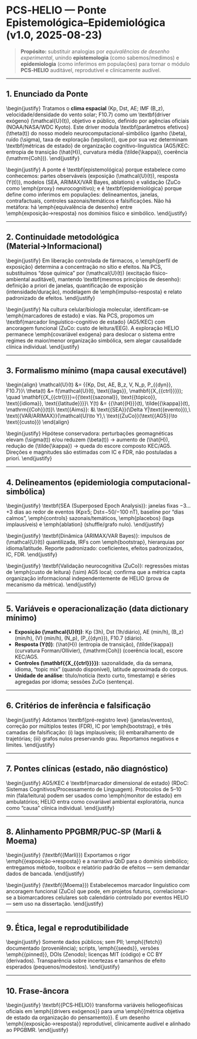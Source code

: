 
# PCS‑HELIO — **Ponte Epistemológica–Epidemiológica** (v1.0, 2025-08-23)

> **Propósito:** substituir analogias por *equivalências de desenho experimental*, unindo **epistemologia** (como sabemos/medimos) e **epidemiologia** (como inferimos em populações) para tornar o módulo **PCS‑HELIO** auditável, reprodutível e clinicamente audível.

---

## 1. Enunciado da Ponte

\begin{justify}
Tratamos o **clima espacial** (Kp, Dst, AE; IMF \(B_z\), velocidade/densidade do vento solar; F10.7) como um \textbf{driver exógeno} \(\mathcal{U}(t)\), objetivo e público, definido por agências oficiais (NOAA/NASA/WDC Kyoto). Este driver modula \textbf{parâmetros efetivos} \(\theta(t)\) do nosso modelo neurocomputacional-simbólico (ganho \(\beta\), ruído \(\sigma\), taxa de exploração \(\epsilon\)), que por sua vez determinam \textbf{métricas de estado} de organização cognitivo-linguística (AG5/KEC: entropia de transição \(\hat{H}\), curvatura média \(\tilde{\kappa}\), coerência \(\mathrm{Coh}\)).
\end{justify}

\begin{justify}
A ponte é \textbf{epistemológica} porque estabelece como conhecemos: partes observáveis (exposição \(\mathcal{U}(t)\), resposta \(Y(t)\)), modelos (SEA, ARIMAX/VAR Bayes, ablations) e validação (ZuCo como \emph{proxy} neurocognitivo); e é \textbf{epidemiológica} porque define como inferimos em populações: delineamentos, janelas, contrafactuais, controles sazonais/temáticos e falsificações. Não há metáfora: há \emph{equivalência de desenho} entre \emph{exposição→resposta} nos domínios físico e simbólico.
\end{justify}

---

## 2. Continuidade metodológica (Material→Informacional)

\begin{justify}
Em liberação controlada de fármacos, o \emph{perfil de exposição} determina a concentração no sítio e efeitos. Na PCS, substituímos “dose química” por \(\mathcal{U}(t)\) (excitação físico-ambiental auditável), mantendo \textbf{mesmos princípios de desenho}: definição a priori de janelas, quantificação de exposição (intensidade/duração), modelagem de \emph{impulso-resposta} e relato padronizado de efeitos.
\end{justify}

\begin{justify}
Na cultura celular/biologia molecular, identificam-se \emph{marcadores de estado} e vias. Na PCS, propomos um \textbf{marcador linguístico-cognitivo de estado} (AG5/KEC) com ancoragem funcional (ZuCo: custo de leitura/EEG). A exploração HELIO permanece \emph{covariável exógena} para deslocar o sistema entre regimes de maior/menor organização simbólica, sem alegar causalidade clínica individual.
\end{justify}

---

## 3. Formalismo mínimo (mapa causal executável)

\begin{align}
\mathcal{U}(t) &= \{{Kp, Dst, AE, B_z, V, N_p, P_{{dyn}}, F10.7}\}\\
\theta(t) &= f(\mathcal{U}(t), \text{{lags}}, \mathbf{{X_{{ctrl}}}}); \quad \mathbf{{X_{{ctrl}}}}=\{{\text{{sazonal}}, \text{{tópico}}, \text{{idioma}}, \text{{latitude}}}\}\\
Y(t) &= \{{\hat{{H}}}(t), \tilde{{\kappa}}(t), \mathrm{{Coh}}(t)\}\\
\text{{Aims}}: &\ \text{{SEA}}(\Delta Y|\text{{evento}}),\ \text{{VAR/ARIMAX}}(\mathcal{U}\to Y),\ \text{{ZuCo}}(\text{{AG5}}\to \text{{custo}})
\end{align}

\begin{justify}
Hipótese conservadora: perturbações geomagnéticas elevam \(\sigma(t)\) e/ou reduzem \(\beta(t)\) → aumento de \(\hat{H}\), redução de \(\tilde{\kappa}\) → queda do escore composto KEC/AG5. Direções e magnitudes são estimadas com IC e FDR, não postuladas a priori.
\end{justify}

---

## 4. Delineamentos (epidemiologia computacional-simbólica)

\begin{justify}
\textbf{SEA (Superposed Epoch Analysis)}: janelas fixas −3…+3 dias ao redor de eventos (Kp≥5; Dst≤−50/−100 nT), baseline por “dias calmos”, \emph{controls} sazonais/temáticos, \emph{placebos} (lags implausíveis) e \emph{ablation} (shuffle/grafo nulo).
\end{justify}

\begin{justify}
\textbf{Dinâmica (ARIMAX/VAR Bayes)}: impulsos de \(\mathcal{U}(t)\) quantilizada, IRFs com \emph{bootstrap}, hierarquias por idioma/latitude. Reporte padronizado: coeficientes, efeitos padronizados, IC, FDR.
\end{justify}

\begin{justify}
\textbf{Validação neurocognitiva (ZuCo)}: regressões mistas de \emph{custo de leitura} \(\sim\) AG5 local; confirma que a métrica capta organização informacional independentemente de HELIO (prova de mecanismo da métrica).
\end{justify}

---

## 5. Variáveis e operacionalização (data dictionary mínimo)

- **Exposição \(\mathcal{U}(t)\)**: Kp (3h), Dst (1h/diário), AE (min/h), \(B_z\) (min/h), \(V\) (min/h), \(N_p\), \(P_{{dyn}}\), F10.7 (diário).
- **Resposta \(Y(t)\)**: \(\hat{H}\) (entropia de transição), \(\tilde{\kappa}\) (curvatura Forman/Ollivier), \(\mathrm{Coh}\) (coerência local), escore KEC/AG5.
- **Controles \(\mathbf{{X_{{ctrl}}}}\)**: sazonalidade, dia da semana, idioma, “topic mix” (quando disponível), latitude aproximada do corpus.
- **Unidade de análise**: título/notícia (texto curto, timestamp) e séries agregadas por idioma; sessões ZuCo (sentença).

---

## 6. Critérios de inferência e falsificação

\begin{justify}
Adotamos \textbf{pré-registro leve} (janelas/eventos), correção por múltiplos testes (FDR), IC por \emph{bootstrap}, e três camadas de falsificação: (i) lags implausíveis; (ii) embaralhamento de trajetórias; (iii) grafos nulos preservando grau. Reportamos negativos e limites.
\end{justify}

---

## 7. Pontes clínicas (estado, não diagnóstico)

\begin{justify}
AG5/KEC é \textbf{marcador dimensional de estado} (RDoC: Sistemas Cognitivos/Processamento de Linguagem). Protocolos de 5–10 min (fala/leitura) podem ser usados como \emph{monitor de estado} em ambulatórios; HELIO entra como covariável ambiental exploratória, nunca como “causa” clínica individual.
\end{justify}

---

## 8. Alinhamento PPGBMR/PUC‑SP (Marli & Moema)

\begin{justify}
(\textbf{{Marli}}) Exportamos o rigor \emph{{exposição→resposta}} e a narrativa QbD para o domínio simbólico; entregamos método, toolbox e relatório padrão de efeitos — sem demandar dados de bancada.
\end{justify}

\begin{justify}
(\textbf{{Moema}}) Estabelecemos marcador linguístico com ancoragem funcional (ZuCo) que pode, em projetos futuros, correlacionar-se a biomarcadores celulares sob calendário controlado por eventos HELIO — sem uso na dissertação.
\end{justify}

---

## 9. Ética, legal e reprodutibilidade

\begin{justify}
Somente dados públicos; sem PII; \emph{{fetch}} documentado (proveniência); scripts, \emph{{seeds}}, versões \emph{{pinned}}, DOIs (Zenodo); licenças MIT (código) e CC BY (derivados). Transparência sobre incertezas e tamanhos de efeito esperados (pequenos/modestos).
\end{justify}

---

## 10. Frase‑âncora

\begin{justify}
\textbf{{PCS‑HELIO}} transforma variáveis heliogeofísicas oficiais em \emph{{drivers exógenos}} para uma \emph{{métrica objetiva de estado da organização do pensamento}}. É um desenho \emph{{exposição→resposta}} reprodutível, clinicamente audível e alinhado ao PPGBMR.
\end{justify}
